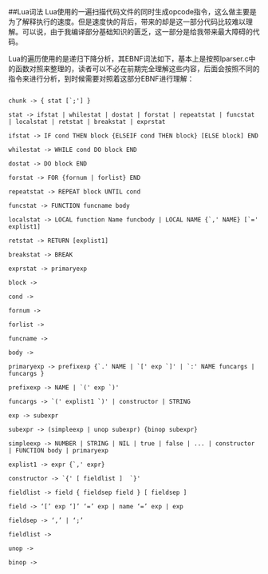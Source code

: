 ##Lua词法
Lua使用的一遍扫描代码文件的同时生成opcode指令，这么做主要是为了解释执行的速度。但是速度快的背后，带来的却是这一部分代码比较难以理解。可以说，由于我编译部分基础知识的匮乏，这一部分是给我带来最大障碍的代码。

Lua的遍历使用的是递归下降分析，其EBNF词法如下，基本上是按照lparser.c中的函数对照来整理的，读者可以不必在前期完全理解这些内容，后面会按照不同的指令来进行分析，到时候需要对照着这部分EBNF进行理解：

```

chunk -> { stat [`;'] }

stat -> ifstat | whilestat | dostat | forstat | repeatstat | funcstat | localstat | retstat | breakstat | exprstat

ifstat -> IF cond THEN block {ELSEIF cond THEN block} [ELSE block] END

whilestat -> WHILE cond DO block END

dostat -> DO block END

forstat -> FOR {fornum | forlist} END

repeatstat -> REPEAT block UNTIL cond

funcstat -> FUNCTION funcname body

localstat -> LOCAL function Name funcbody | LOCAL NAME {`,' NAME} [`=' explist1]

retstat -> RETURN [explist1]

breakstat -> BREAK

exprstat -> primaryexp

block ->

cond ->

fornum ->

forlist ->

funcname ->

body ->

primaryexp -> prefixexp {`.' NAME | `[' exp `]' | `:' NAME funcargs | funcargs }

prefixexp -> NAME | `(' exp `)'

funcargs -> `(' explist1 `)' | constructor | STRING

exp -> subexpr

subexpr -> (simpleexp | unop subexpr) {binop subexpr}

simpleexp -> NUMBER | STRING | NIL | true | false | ... | constructor | FUNCTION body | primaryexp

explist1 -> expr {`,' expr}

constructor -> `{' [ fieldlist ]  `}'

fieldlist -> field { fieldsep field } [ fieldsep ]

field -> ‘[’ exp ‘]’ ‘=’ exp | name ‘=’ exp | exp

fieldsep -> ‘,’ | ‘;’

fieldlist ->

unop ->

binop ->

```


